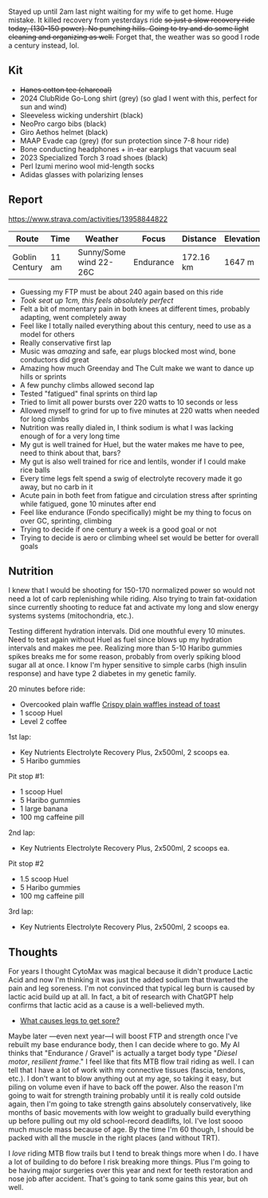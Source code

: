 Stayed up until 2am last night waiting for my wife to get home. Huge mistake. It killed recovery from yesterdays ride ~~so just a slow recovery ride today, (130-150 power). No punching hills. Going to try and do some light cleaning and organizing as well.~~ Forget that, the weather was so good I rode a century instead, lol.
## Kit

- ~~Hanes cotton tee (charcoal)~~
- 2024 ClubRide Go-Long shirt (grey) (so glad I went with this, perfect for sun and wind)
- Sleeveless wicking undershirt (black)
- NeoPro cargo bibs (black)
- Giro Aethos helmet (black)
- MAAP Evade cap (grey) (for sun protection since 7-8 hour ride)
- Bone conducting headphones + in-ear earplugs that vacuum seal
- 2023 Specialized Torch 3 road shoes (black)
- Perl Izumi merino wool mid-length socks
- Adidas glasses with polarizing lenses
## Report

https://www.strava.com/activities/13958844822

| Route          | Time  | Weather                | Focus     | Distance  | Elevation | Time    | NPower | TSS |
| -------------- | ----- | ---------------------- | --------- | --------- | --------- | ------- | ------ | --- |
| Goblin Century | 11 am | Sunny/Some wind 22-26C | Endurance | 172.16 km | 1647 m    | 7:43:46 | 158    | 384 |

- Guessing my FTP must be about 240 again based on this ride
- *Took seat up 1cm, this feels absolutely perfect*
- Felt a bit of momentary pain in both knees at different times, probably adapting, went completely away
- Feel like I totally nailed everything about this century, need to use as a model for others
- Really conservative first lap
- Music was _amazing_ and safe, ear plugs blocked most wind, bone conductors did great
- Amazing how much Greenday and The Cult make we want to dance up hills or sprints
- A few punchy climbs allowed second lap
- Tested "fatigued" final sprints on third lap
- Tried to limit all power bursts over 220 watts to 10 seconds or less
- Allowed myself to grind for up to five minutes at 220 watts when needed for long climbs
- Nutrition was really dialed in, I think sodium is what I was lacking enough of for a very long time
- My gut is well trained for Huel, but the water makes me have to pee, need to think about that, bars?
- My gut is also well trained for rice and lentils, wonder if I could make rice balls
- Every time legs felt spend a swig of electrolyte recovery made it go away, but no carb in it
- Acute pain in both feet from fatigue and circulation stress after sprinting while fatigued, gone 10 minutes after end
- Feel like endurance (Fondo specifically) might be my thing to focus on over GC, sprinting, climbing
- Trying to decide if one century a week is a good goal or not
- Trying to decide is aero or climbing wheel set would be better for overall goals
## Nutrition

I knew that I would be shooting for 150-170 normalized power so would not need a lot of carb replenishing while riding. Also trying to train fat-oxidation since currently shooting to reduce fat and activate my long and slow energy systems systems (mitochondria, etc.). 

Testing different hydration intervals. Did one mouthful every 10 minutes. Need to test again without Huel as fuel since blows up my hydration intervals and makes me pee. Realizing more than 5-10 Haribo gummies spikes breaks me for some reason, probably from overly spiking blood sugar all at once. I know I'm hyper sensitive to simple carbs (high insulin response) and have type 2 diabetes in my genetic family.

20 minutes before ride:

- Overcooked plain waffle [Crispy plain waffles instead of toast](../Crispy%20plain%20waffles%20instead%20of%20toast.md)
- 1 scoop Huel
- Level 2 coffee

1st lap:

- Key Nutrients Electrolyte Recovery Plus, 2x500ml, 2 scoops ea.
- 5 Haribo gummies

Pit stop #1:

- 1 scoop Huel
- 5 Haribo gummies
- 1 large banana
- 100 mg caffeine pill

2nd lap: 

- Key Nutrients Electrolyte Recovery Plus, 2x500ml, 2 scoops ea.

Pit stop #2

- 1.5 scoop Huel
- 5 Haribo gummies
- 100 mg caffeine pill

3rd lap:

- Key Nutrients Electrolyte Recovery Plus, 2x500ml, 2 scoops ea.
## Thoughts

For years I thought CytoMax was magical because it didn't produce Lactic Acid and now I'm thinking it was just the added sodium that thwarted the pain and leg soreness. I'm not convinced that typical leg burn is caused by lactic acid build up at all. In fact, a bit of research with ChatGPT help confirms that lactic acid as a cause is a well-believed myth.

- [What causes legs to get sore?](../What%20causes%20legs%20to%20get%20sore%3F.md)

Maybe later —even next year—I will boost FTP and strength once I've rebuilt my base endurance body, then I can decide where to go. My AI thinks that "Endurance / Gravel" is actually a target body type "_Diesel motor_, _resilient frame_." I feel like that fits MTB flow trail riding as well. I can tell that I have a lot of work with my connective tissues (fascia, tendons, etc.). I don't want to blow anything out at my age, so taking it easy, but piling on volume even if have to back off the power. Also the reason I'm going to wait for strength training probably until it is really cold outside again, then I'm going to take strength gains absolutely conservatively, like months of basic movements with low weight to gradually build everything up before pulling out my old school-record deadlifts, lol. I've lost soooo much muscle mass because of age. By the time I'm 60 though, I should be packed with all the muscle in the right places (and without TRT).

I _love_ riding MTB flow trails but I tend to break things more when I do. I have a lot of building to do before I risk breaking more things. Plus I'm going to be having major surgeries over this year and next for teeth restoration and nose job after accident. That's going to tank some gains this year, but oh well.



